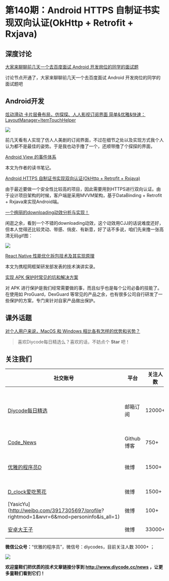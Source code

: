 # 第140期：Android HTTPS 自制证书实现双向认证(OkHttp + Retrofit + Rxjava)

## 深度讨论

[大家来聊聊前几天一个去百度面试 Android 开发岗位的同学的面试题](https://www.diycode.cc/topics/515)

讨论节点开通了，大家来聊聊前几天一个去百度面试 Android 开发岗位的同学的面试题吧

## Android开发

[炫动滑动 卡片层叠布局，仿探探、人人影视订阅界面 简单&优雅&快速：LayoutManager+ItemTouchHelper](https://www.diycode.cc/topics/514)

![](https://dn-mhke0kuv.qbox.me/8e04db29c2ee8f655756.gif)

前几天看有人实现了仿人人美剧的订阅界面，不过在细节之处以及实现方式我个人认为都不是最佳的姿势。于是我也动手撸了一个，还顺带撸了个探探的界面，

[Android View 的事件体系](http://imtianx.cn/2016/12/17/Android%20View%20%E7%9A%84%E4%BA%8B%E4%BB%B6%E4%BD%93%E7%B3%BB/)

本文为作者的读书笔记。

[Android HTTPS 自制证书实现双向认证(OkHttp + Retrofit + Rxjava)](http://www.jianshu.com/p/64172ccfb73b)

由于最近要做一个安全性比较高的项目，因此需要用到HTTPS进行双向认证。由于设计项目架构的时候，客户端是采用MVVM架构，基于DataBinding + Retrofit + Rxjava来实现Android端。

[一个绚丽的downloading动效分析与实现！](https://gold.xitu.io/post/585631bd128fe1006b6b2762)

闲逛之余，看到一个不错的downloading动效，这个动效用CJJ的话说难度还好，但本人觉得还比较灵动、带感、俏皮、有新意，好了话不多说，咱们先来撸一张高清无码gif图：

![](https://user-gold-cdn.xitu.io/2016/12/18/7d9b2a3d51dd9ef52eb0235ec73a8932)

[React Native 性能优化拆包技术及其实现原理](https://mp.weixin.qq.com/s/nYuPzea9djhMTTOFLXQPJQ)

本文为携程网框架研发部发表的技术演讲实录。

[实现 APK 保护时常见的坑和解决方案](http://www.jianshu.com/p/84cc7a2fe30a)

对 APK 进行保护是我们经常需要做的事，而且似乎也是每个公司必备的技能了。在使用如 ProGuard，DexGuard 等常见的产品之余，也有很多公司自行研发了一些保护的方案，专门来针对自家产品做出保护。

## 课外话题

[对个人用户来说，MacOS 和 Windows 相比各有怎样的优势和劣势？](https://www.zhihu.com/question/53762753)

> 喜欢Diycode每日精选么？喜欢的话，不妨点个 **Star** 吧！

## 关注我们

| 社交账号  |  平台  | 关注人数 | 说明 |
| -------- | -------- | -------- | -------- |
| [Diycode每日精选](http://list.qq.com/cgi-bin/qf_invite?id=d469993d2c888e971c0fbb2309c4d84256968386b126b967)|   邮箱订阅  | 12000+ | 每日分享一次Android、iOS、Swfit技术干货  |
| [Code_News](https://github.com/DiyCodes/code_news) |    Github博客  |750+ | 每日邮件推送列表  |
| [优雅的程序员D](http://weibo.com/u/5891258264) |   微博  | 1500+ | 官方微博，每日分享开源信息  |
| [D_clock爱吃葱花](http://weibo.com/u/2480694892)  |   微博  | 1500+ | 日报发起人  |
|[YasicYu](http://weibo.com/3917305697/profile? rightmod=1&wvr=6&mod=personinfo&is_all=1)  |   微博  | 100+ | 日报发起人  |
|[安卓大王子](http://weibo.com/apkbus/)   |   微博  | 33000+ | 日报发起人  |

**微信公众号：**“优雅的程序员”，微信号：diycodes，目前关注人数 3000+ ；

![](http://upload-images.jianshu.io/upload_images/1846413-b42abfa70f909099.jpg?imageMogr2/auto-orient/strip%7CimageView2/2/w/1240)

**欢迎童鞋们把优质的技术文章链接分享到 http://www.diycode.cc/news ，让更多童鞋们看到它们！**
